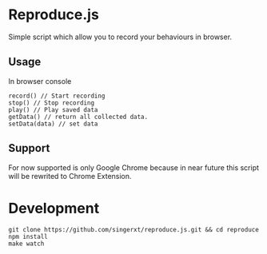 # Reproduce.js

Simple script which allow you to record your behaviours in browser.

## Usage

In browser console

```
record() // Start recording
stop() // Stop recording
play() // Play saved data
getData() // return all collected data.
setData(data) // set data

```

## Support 

For now supported is only Google Chrome because in near future this script will be rewrited to Chrome Extension.


# Development

```
git clone https://github.com/singerxt/reproduce.js.git && cd reproduce
npm install
make watch
```
